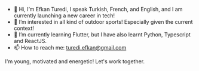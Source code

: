 - 👋 Hi, I’m Efkan Turedi, I speak Turkish, French, and English, and I am currently launching a new career in tech!
- 👀 I’m interested in all kind of outdoor sports! Especially given the current context!
- 🌱 I’m currently learning Flutter, but I have also learnt Python, Typescript and ReactJS.
- 📫 How to reach me: turedi.efkan@gmail.com 

I'm young, motivated and energetic! Let's work together.

<!---
EfkTur/EfkTur is a ✨ special ✨ repository because its `README.md` (this file) appears on your GitHub profile.
You can click the Preview link to take a look at your changes.
--->
